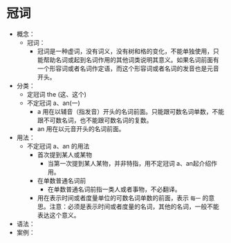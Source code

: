 # 冠词
- 概念：
    - 冠词：
        - 冠词是一种虚词，没有词义，没有树和格的变化，不能单独使用，只能帮助名词或起到名词作用的其他词类说明其意义。如果名词前面有一个形容词或者名词作定语，而这个形容词或者名词的发音也是元音开头。
- 分类：
    - 定冠词 the (这、这个)
    - 不定冠词 a、an(一)
        - a 用在以辅音（指发音）开头的名词前面。只能跟可数名词单数，不能跟不可数名词，也不能跟可数名词的复数。
        - an 用在以元音开头的名词前面。
- 用法：
    - 不定冠词 a、an 的用法
        - 首次提到某人或某物
            - 当第一次提到某人某物，并非特指，用不定冠词 a、an起介绍作用。
        - 在单数普通名词前
            - 在单数普通名词前指一类人或者事物，不必翻译。
        - 用在表示时间或者度量单位的可数名词单数的前面，表示 `每一` 的意思。注意：必须是表示时间或者度量的名词，其他的名词，一般不能表达这个意义。
- 语法：
- 案例：
